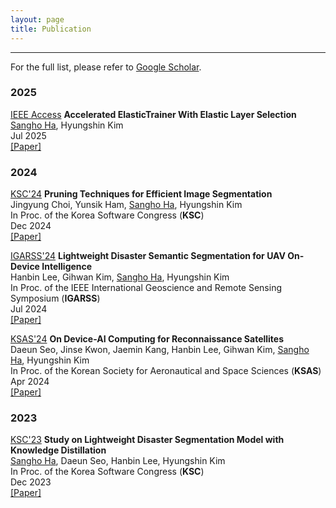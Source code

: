```yaml
---
layout: page
title: Publication
---
```

-------------------------------------------------------
For the full list, please refer to [Google Scholar](https://scholar.google.com/citations?user=thVbLK8AAAAJ&hl=ko&oi=ao).
### 2025
<a class="badge-base badge-access" href="https://ieeeaccess.ieee.org/" target="_blank">IEEE Access</a> **Accelerated ElasticTrainer With Elastic Layer Selection**  
<ins>Sangho Ha</ins>, Hyungshin Kim  
Jul 2025  
[[Paper]](https://ieeexplore.ieee.org/abstract/document/11091304)


### 2024
<a class="badge-base badge-ksc" href="https://www.kiise.or.kr/" target="_blank">KSC'24</a> **Pruning Techniques for Efficient Image Segmentation**  
Jingyung Choi, Yunsik Ham, <ins>Sangho Ha</ins>, Hyungshin Kim  
In Proc. of the Korea Software Congress (**KSC**)  
Dec 2024  
[[Paper]](https://www.dbpia.co.kr/Journal/articleDetail?nodeId=NODE12042234)

<a class="badge-base badge-igarss" href="https://www.2024.ieeeigarss.org/" target="_blank">IGARSS'24</a> **Lightweight Disaster Semantic Segmentation for UAV On-Device Intelligence**  
Hanbin Lee, Gihwan Kim, <ins>Sangho Ha</ins>, Hyungshin Kim  
In Proc. of the IEEE International Geoscience and Remote Sensing Symposium (**IGARSS**)  
Jul 2024  
[[Paper]](https://ieeexplore.ieee.org/abstract/document/10642893)

<a class="badge-base badge-ksas" href="https://www.ksas.or.kr/" target="_blank">KSAS'24</a> **On Device-AI Computing for Reconnaissance Satellites**  
Daeun Seo, Jinse Kwon, Jaemin Kang, Hanbin Lee, Gihwan Kim, <ins>Sangho Ha</ins>, Hyungshin Kim  
In Proc. of the Korean Society for Aeronautical and Space Sciences (**KSAS**)  
Apr 2024  
[[Paper]](https://www.dbpia.co.kr/Journal/articleDetail?nodeId=NODE11813725)

### 2023
<a class="badge-base badge-ksc" href="https://www.kiise.or.kr/" target="_blank">KSC'23</a> **Study on Lightweight Disaster Segmentation Model with Knowledge Distillation**  
<ins>Sangho Ha</ins>, Daeun Seo, Hanbin Lee, Hyungshin Kim  
In Proc. of the Korea Software Congress (**KSC**)  
Dec 2023  
[[Paper]](https://www.dbpia.co.kr/Journal/articleDetail?nodeId=NODE11705538)
